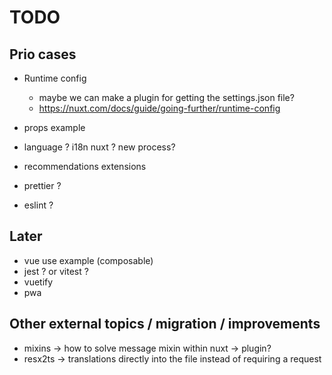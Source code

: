 # TODO

## Prio cases

* Runtime config
  * maybe we can make a plugin for getting the settings.json file?
  * <https://nuxt.com/docs/guide/going-further/runtime-config>

* props example
* language ? i18n nuxt ? new process?
* recommendations extensions
* prettier ?
* eslint ?

## Later

* vue use example (composable)
* jest ? or vitest ?
* vuetify
* pwa

## Other external topics / migration / improvements

* mixins -> how to solve message mixin within nuxt -> plugin?
* resx2ts -> translations directly into the file instead of requiring a request
